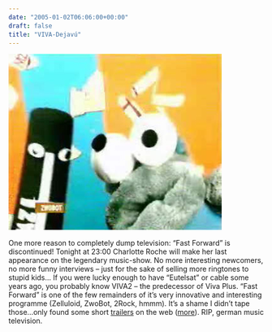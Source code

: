 ```yaml
---
date: "2005-01-02T06:06:00+00:00"
draft: false
title: "VIVA-Dejavú"
---
```

![.](/images/old/blog_viva.jpg ".")

One more reason to completely dump television: “Fast Forward” is
discontinued! Tonight at 23:00 Charlotte Roche will make her last
appearance on the legendary music-show. No more interesting
newcomers, no more funny interviews – just for the sake of selling
more ringtones to stupid kids… If you were lucky enough to have
“Eutelsat” or cable some years ago, you probably know VIVA2 – the
predecessor of Viva Plus. “Fast Forward” is one of the few
remainders of it’s very innovative and interesting programme
(Zelluloid, ZwoBot, 2Rock, hmmm). It’s a shame I didn’t tape
those…only found some short
[trailers](http://homepages.compuserve.de/webliner9/viva2/2woche.avi)
on the web ([more](http://www.viva2clips.de.vu/)). RIP, german
music television.



